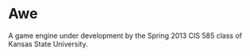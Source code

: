 Awe
===

A game engine under development by the Spring 2013 CIS 585 class of Kansas State University.